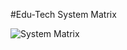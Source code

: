 #Edu-Tech System Matrix

![System Matrix](https://github.com/Simvile/EduTech/assets/115091699/54b8f7c6-dcf4-47b1-bd83-438c5e96f52c)
